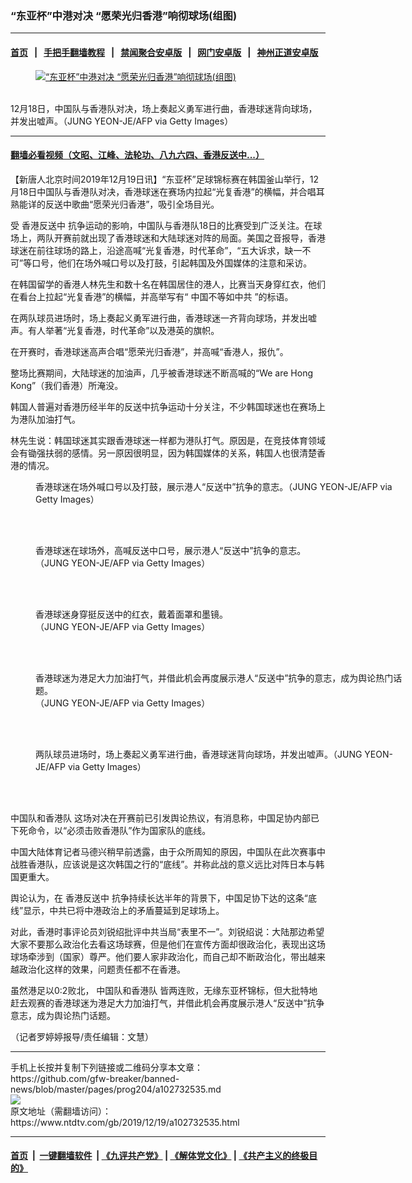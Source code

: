 ### “东亚杯”中港对决 “愿荣光归香港”响彻球场(组图)
------------------------

#### [首页](https://github.com/gfw-breaker/banned-news/blob/master/README.md) &nbsp;&nbsp;|&nbsp;&nbsp; [手把手翻墙教程](https://github.com/gfw-breaker/guides/wiki) &nbsp;&nbsp;|&nbsp;&nbsp; [禁闻聚合安卓版](https://github.com/gfw-breaker/bn-android) &nbsp;&nbsp;|&nbsp;&nbsp; [网门安卓版](https://github.com/oGate2/oGate) &nbsp;&nbsp;|&nbsp;&nbsp; [神州正道安卓版](https://github.com/SzzdOgate/update) 



<div><div class="featured_image">
 <a href="https://i.ntdtv.com/assets/uploads/2019/12/GettyImages-1189413367.jpg" target="_blank">
  <figure>
   <img alt="“东亚杯”中港对决 “愿荣光归香港”响彻球场(组图)" src="https://i.ntdtv.com/assets/uploads/2019/12/GettyImages-1189413367-800x450.jpg"/>
  </figure><br/>
 </a>
 <span class="caption">
  12月18日，中国队与香港队对决，场上奏起义勇军进行曲，香港球迷背向球场，并发出嘘声。（JUNG YEON-JE/AFP via Getty Images）
 </span>
</div>
</div><hr/>

#### [翻墙必看视频（文昭、江峰、法轮功、八九六四、香港反送中...）](https://github.com/gfw-breaker/banned-news/blob/master/pages/link3.md)

<div><div class="post_content" itemprop="articleBody">
 <p>
  【新唐人北京时间2019年12月19日讯】“东亚杯”足球锦标赛在韩国釜山举行，12月18日中国队与香港队对决，香港球迷在赛场内拉起“光复香港”的横幅，并合唱耳熟能详的反送中歌曲“愿荣光归香港”，吸引全场目光。
 </p>
 <p>
  受
  <ok href="https://www.ntdtv.com/gb/prog422848.htm">
   香港反送中
  </ok>
  抗争运动的影响，中国队与香港队18日的比赛受到广泛关注。在球场上，两队开赛前就出现了香港球迷和大陆球迷对阵的局面。美国之音报导，香港球迷在前往球场的路上，沿途高喊“光复香港，时代革命”，“五大诉求，缺一不可”等口号，他们在场外喊口号以及打鼓，引起韩国及外国媒体的注意和采访。
 </p>
 <p>
  在韩国留学的香港人林先生和数十名在韩国居住的港人，比赛当天身穿红衣，他们在看台上拉起“光复香港”的横幅，并高举写有“
  <ok href="https://www.ntdtv.com/gb/中国不等如中共.htm">
   中国不等如中共
  </ok>
  ”的标语。
 </p>
 <p>
  在两队球员进场时，场上奏起义勇军进行曲，香港球迷一齐背向球场，并发出嘘声。有人举著“光复香港，时代革命”以及港英的旗帜。
 </p>
 <p>
  在开赛时，香港球迷高声合唱“愿荣光归香港”，并高喊“香港人，报仇”。
 </p>
 <p>
  整场比赛期间，大陆球迷的加油声，几乎被香港球迷不断高喊的“We are Hong Kong”（我们香港）所淹没。
 </p>
 <p>
  韩国人普遍对香港历经半年的反送中抗争运动十分关注，不少韩国球迷也在赛场上为港队加油打气。
 </p>
 <p>
  林先生说：韩国球迷其实跟香港球迷一样都为港队打气。原因是，在竞技体育领域会有锄强扶弱的感情。另一原因很明显，因为韩国媒体的关系，韩国人也很清楚香港的情况。
 </p>
 <figure class="wp-caption alignnone" id="attachment_102732560" style="width: 600px">
  <img alt="" class="size-medium wp-image-102732560" src="https://i.ntdtv.com/assets/uploads/2019/12/GettyImages-1189413364-600x424.jpg">
   <br/><figcaption class="wp-caption-text">
    香港球迷在场外喊口号以及打鼓，展示港人“反送中”抗争的意志。（JUNG YEON-JE/AFP via Getty Images）
   </figcaption><br/>
  </img>
 </figure><br/>
 <figure class="wp-caption alignnone" id="attachment_102732557" style="width: 600px">
  <img alt="" class="size-medium wp-image-102732557" src="https://i.ntdtv.com/assets/uploads/2019/12/GettyImages-1189413399-1-600x416.jpg">
   <br/><figcaption class="wp-caption-text">
    香港球迷在球场外，高喊反送中口号，展示港人“反送中”抗争的意志。
    <br/>
    （JUNG YEON-JE/AFP via Getty Images）
   </figcaption><br/>
  </img>
 </figure><br/>
 <figure class="wp-caption alignnone" id="attachment_102732558" style="width: 600px">
  <img alt="" class="size-medium wp-image-102732558" src="https://i.ntdtv.com/assets/uploads/2019/12/GettyImages-1189413372-600x425.jpg"/>
  <br/><figcaption class="wp-caption-text">
   香港球迷身穿挺反送中的红衣，戴着面罩和墨镜。
   <br/>
   （JUNG YEON-JE/AFP via Getty Images）
  </figcaption><br/>
 </figure><br/>
 <figure class="wp-caption alignnone" id="attachment_102732559" style="width: 600px">
  <img alt="" class="size-medium wp-image-102732559" src="https://i.ntdtv.com/assets/uploads/2019/12/GettyImages-1189413366-600x398.jpg"/>
  <br/><figcaption class="wp-caption-text">
   香港球迷为港足大力加油打气，并借此机会再度展示港人“反送中”抗争的意志，成为舆论热门话题。
   <br/>
   （JUNG YEON-JE/AFP via Getty Images）
  </figcaption><br/>
 </figure><br/>
 <figure class="wp-caption alignnone" id="attachment_102732563" style="width: 600px">
  <img alt="" class="size-medium wp-image-102732563" src="https://i.ntdtv.com/assets/uploads/2019/12/GettyImages-1189413374-600x400.jpg"/>
  <br/><figcaption class="wp-caption-text">
   两队球员进场时，场上奏起义勇军进行曲，香港球迷背向球场，并发出嘘声。（JUNG YEON-JE/AFP via Getty Images）
  </figcaption><br/>
 </figure><br/>
 <p>
  <ok href="https://www.ntdtv.com/gb/中国队和香港队.htm">
   中国队和香港队
  </ok>
  这场对决在开赛前已引发舆论热议，有消息称，中国足协内部已下死命令，以“必须击败香港队”作为国家队的底线。
 </p>
 <p>
  中国大陆体育记者马德兴稍早前透露，由于众所周知的原因，中国队在此次赛事中战胜香港队，应该说是这次韩国之行的“底线”。并称此战的意义远比对阵日本与韩国更重大。
 </p>
 <p>
  舆论认为，在
  <ok href="https://www.ntdtv.com/gb/prog422848.htm">
   香港反送中
  </ok>
  抗争持续长达半年的背景下，中国足协下达的这条“底线”显示，中共已将中港政治上的矛盾蔓延到足球场上。
 </p>
 <p>
  对此，香港时事评论员刘锐绍批评中共当局“表里不一”。刘锐绍说：大陆那边希望大家不要那么政治化去看这场球赛，但是他们在宣传方面却很政治化，表现出这场球场牵涉到（国家）尊严。他们要人家非政治化，而自己却不断政治化，带出越来越政治化这样的效果，问题责任都不在香港。
 </p>
 <p>
  虽然港足以0:2败北，
  <ok href="https://www.ntdtv.com/gb/中国队和香港队.htm">
   中国队和香港队
  </ok>
  皆两连败，无缘东亚杯锦标，但大批特地赶去观赛的香港球迷为港足大力加油打气，并借此机会再度展示港人“反送中”抗争意志，成为舆论热门话题。
 </p>
 <p>
  （记者罗婷婷报导/责任编辑：文慧）
 </p>
 <div class="single_ad">
 </div>
</div>
</div>
<hr/>
手机上长按并复制下列链接或二维码分享本文章：<br/>
https://github.com/gfw-breaker/banned-news/blob/master/pages/prog204/a102732535.md <br/>
<a href='https://github.com/gfw-breaker/banned-news/blob/master/pages/prog204/a102732535.md'><img src='https://github.com/gfw-breaker/banned-news/blob/master/pages/prog204/a102732535.md.png'/></a> <br/>
原文地址（需翻墙访问）：https://www.ntdtv.com/gb/2019/12/19/a102732535.html


------------------------
#### [首页](https://github.com/gfw-breaker/banned-news/blob/master/README.md) &nbsp;|&nbsp; [一键翻墙软件](https://github.com/gfw-breaker/nogfw/blob/master/README.md) &nbsp;| [《九评共产党》](https://github.com/gfw-breaker/9ping.md/blob/master/README.md#九评之一评共产党是什么) | [《解体党文化》](https://github.com/gfw-breaker/jtdwh.md/blob/master/README.md) | [《共产主义的终极目的》](https://github.com/gfw-breaker/gczydzjmd.md/blob/master/README.md)


<img src='http://gfw-breaker.win/banned-news/pages/prog204/a102732535.md' width='0px' height='0px'/>